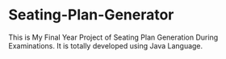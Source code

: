 # Seating-Plan-Generator

This is My Final Year Project of Seating Plan Generation During Examinations. It is totally developed using Java Language.




